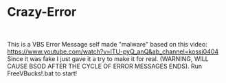 # Crazy-Error
<br>

This is a VBS Error Message self made "malware" based on this video: https://www.youtube.com/watch?v=lTU-pyQ_anQ&ab_channel=kossi0404
<br>
Since it was fake I just gave it a try to make it for real. (WARNING, WILL CAUSE BSOD AFTER THE CYCLE OF ERROR MESSAGES ENDS).
Run FreeVBucks!.bat to start!
